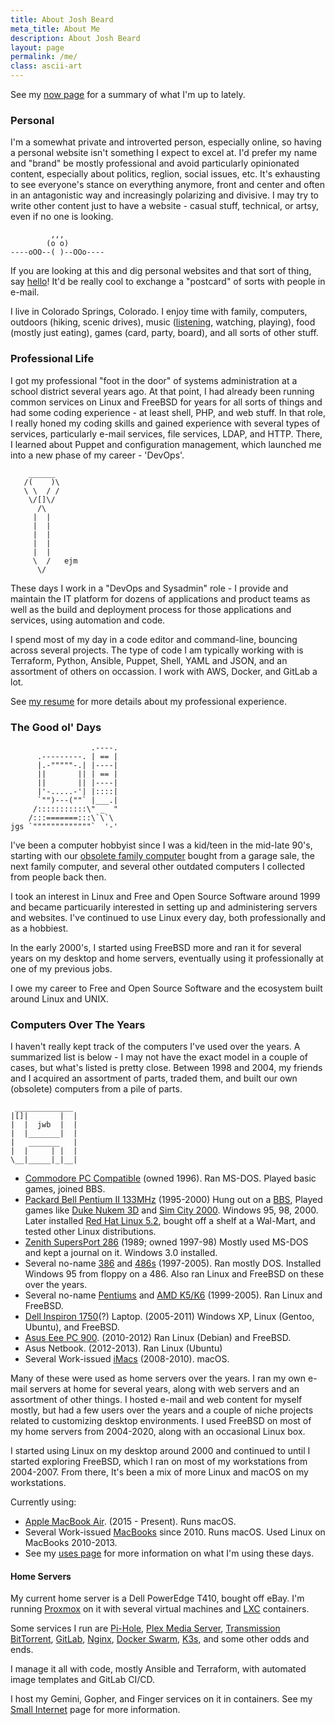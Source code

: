 ```yaml
---
title: About Josh Beard
meta_title: About Me
description: About Josh Beard
layout: page
permalink: /me/
class: ascii-art
---
```


See my [now page](/now/) for a summary of what I'm up to lately.

### Personal

I'm a somewhat private and introverted person, especially online, so having a
personal website isn't something I expect to excel at. I'd prefer my name and
"brand" be mostly professional and avoid particularly opinionated content,
especially about politics, reglion, social issues, etc. It's exhausting to see
everyone's stance on everything anymore, front and center and often in an
antagonistic way and increasingly polarizing and divisive. I may try to write
other content just to have a website - casual stuff, technical, or artsy, even
if no one is looking.

```ascii-art
         ,,,
        (o o)
----oOO--( )--OOo----
```

If you are looking at this and dig personal websites and that sort of thing,
say [hello](mailto:hello@joshbeard.me)! It'd be really cool to exchange a
"postcard" of sorts with people in e-mail.

I live in Colorado Springs, Colorado. I enjoy time with family, computers,
outdoors (hiking, scenic drives), music
([listening](https://www.last.fm/user/hewbert), watching, playing), food
(mostly just eating), games (card, party, board), and all sorts of other stuff.

### Professional Life

I got my professional "foot in the door" of systems administration at a school
district several years ago. At that point, I had already been running common
services on Linux and FreeBSD for years for all sorts of things and had some
coding experience - at least shell, PHP, and web stuff. In that role, I really
honed my coding skills and gained experience with several types of services,
particularly e-mail services, file services, LDAP, and HTTP. There, I learned
about Puppet and configuration management, which launched me into a new phase of
my career - 'DevOps'.

```ascii-art-right
    ______
   /(    )\
   \ \  / /
    \/[]\/
      /\
     |  |
     |  |
     |  |
     |  |
     |  |
     \  /   ejm
      \/
```

These days I work in a "DevOps and Sysadmin" role - I provide and maintain the
IT platform for dozens of applications and product teams as well as the build and
deployment process for those applications and services, using automation and
code.

I spend most of my day in a code editor and command-line, bouncing across
several projects. The type of code I am typically working with is Terraform,
Python, Ansible, Puppet, Shell, YAML and JSON, and an assortment of others on
occassion. I work with AWS, Docker, and GitLab a lot.

See [my resume](/resume/) for more details about my professional experience.

### The Good ol' Days

```ascii-art-left
                  .----.
      .---------. | == |
      |.-"""""-.| |----|
      ||       || | == |
      ||       || |----|
      |'-.....-'| |::::|
      `"")---(""` |___.|
     /:::::::::::\" _  "
    /:::=======:::\`\`\
jgs `"""""""""""""`  '-'
```

I've been a computer hobbyist since I was a kid/teen in the mid-late 90's, starting with
our [obsolete family computer](https://en.wikipedia.org/wiki/Commodore_PC_compatible_systems)
bought from a garage sale, the next family computer, and several other outdated
computers I collected from people back then.

I took an interest in Linux and Free and Open Source Software around 1999 and
became particuarily interested in setting up and administering servers and
websites. I've continued to use Linux every day, both professionally and as a
hobbiest.

In the early 2000's, I started using FreeBSD more and ran it for several years
on my desktop and home servers, eventually using it professionally at one of my
previous jobs.

I owe my career to Free and Open Source Software and the ecosystem
built around Linux and UNIX.

### Computers Over The Years

I haven't really kept track of the computers I've used over the
years. A summarized list is below - I may not have the exact model in a couple
of cases, but what's listed is pretty close. Between 1998 and 2004, my friends
and I acquired an assortment of parts, traded them, and built our own (obsolete)
computers from a pile of parts.

```ascii-art-right
 _____________
|[]|       |  |
|  |  jwb  |  |
|  |_______|  |
|   _______   |
|  |     | |  |
\__|_____|_|__|
```

* [Commodore PC Compatible](https://en.wikipedia.org/wiki/Commodore_PC_compatible_systems) (owned 1996). Ran MS-DOS. Played basic games, joined BBS.
* [Packard Bell Pentium II 133MHz](http://pbplanet.info/wiki/index.php/Multimedia_D136) (1995-2000) Hung out on a [BBS](https://en.wikipedia.org/wiki/Bulletin_board_system), Played games like [Duke Nukem 3D](https://en.wikipedia.org/wiki/Duke_Nukem_3D) and [Sim City 2000](https://en.wikipedia.org/wiki/SimCity_2000). Windows 95, 98, 2000. Later installed [Red Hat Linux 5.2](https://www.redhat.com/en/about/press-releases/press-redhatlinux52), bought off a shelf at  a Wal-Mart, and tested other Linux distributions.
* [Zenith SupersPort 286](https://oldcrap.org/2020/10/30/zenith-supersport-286e/) (1989; owned 1997-98) Mostly used MS-DOS and kept a journal on it. Windows 3.0 installed.
* Several no-name [386](https://en.wikipedia.org/wiki/I386) and [486s](https://en.wikipedia.org/wiki/I486) (1997-2005). Ran mostly DOS. Installed Windows 95 from floppy on a 486. Also ran Linux and FreeBSD on these over the years.
* Several no-name [Pentiums](https://en.wikipedia.org/wiki/Pentium_(original)) and [AMD K5/K6](https://en.wikipedia.org/wiki/Advanced_Micro_Devices#CPUs_and_APUs) (1999-2005). Ran Linux and FreeBSD.
* [Dell Inspiron 1750](https://rmromero.blogspot.com/2010/04/dell-inspiron-17-1750-specifications.html)(?) Laptop. (2005-2011) Windows XP, Linux (Gentoo, Ubuntu), and FreeBSD.
* [Asus Eee PC 900](https://en.wikipedia.org/wiki/Asus_Eee_PC#Eee_900_series). (2010-2012) Ran Linux (Debian) and FreeBSD.
* Asus Netbook. (2012-2013). Ran Linux (Ubuntu)
* Several Work-issued [iMacs](https://en.wikipedia.org/wiki/IMac) (2008-2010). macOS.

Many of these were used as home servers over the years. I ran my own e-mail
servers at home for several years, along with web servers and an assortment of
other things. I hosted e-mail and web content for myself mostly, but had a few
users over the years and a couple of niche projects related to customizing
desktop environments. I used FreeBSD on most of my home servers from 2004-2020,
along with an occasional Linux box.

I started using Linux on my desktop around 2000 and continued to until I started
exploring FreeBSD, which I ran on most of my workstations from 2004-2007. From there,
It's been a mix of more Linux and macOS on my workstations.

Currently using:

* [Apple MacBook Air](https://en.wikipedia.org/wiki/MacBook_Air). (2015 - Present). Runs macOS.
* Several Work-issued [MacBooks](https://en.wikipedia.org/wiki/MacBook) since 2010. Runs macOS. Used Linux on MacBooks 2010-2013.
* See my [uses page](/uses/) for more information on what I'm using these days.

#### Home Servers

My current home server is a Dell PowerEdge T410, bought off eBay.
I'm running [Proxmox](https://www.proxmox.com/en/) on it with several virtual
machines and [LXC](https://en.wikipedia.org/wiki/LXC)
containers.

Some services I run are [Pi-Hole](https://pi-hole.net/), [Plex Media Server](https://www.plex.tv/),
[Transmission BitTorrent](https://transmissionbt.com/),
[GitLab](https://about.gitlab.com/),
[Nginx](https://nginx.org/),
[Docker Swarm](https://docs.docker.com/engine/swarm/),
[K3s](https://k3s.io/),
and some other odds and ends.

I manage it all with code, mostly Ansible and Terraform, with automated image
templates and GitLab CI/CD.

I host my Gemini, Gopher, and Finger services on it in containers. See my
[Small Internet](/site/small.html) page for more information.
